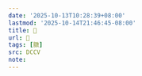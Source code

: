 ```yaml
---
date: '2025-10-13T10:28:39+08:00'
lastmod: '2025-10-14T21:46:45-08:00'
title: 􃣾
url: 􃣾
tags: [㬿]
src: DCCV
note:
---
```


